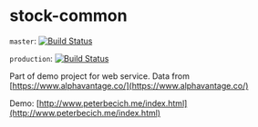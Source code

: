 # stock-common

`master`:
[![Build Status](https://travis-ci.org/peterbecich/stock-common.svg?branch=master)](https://travis-ci.org/peterbecich/stock-common)

`production`:
[![Build Status](https://travis-ci.org/peterbecich/stock-common.svg?branch=production)](https://travis-ci.org/peterbecich/stock-common)

Part of demo project for web service.  Data from [https://www.alphavantage.co/](https://www.alphavantage.co/)

Demo:
[http://www.peterbecich.me/index.html](http://www.peterbecich.me/index.html)
